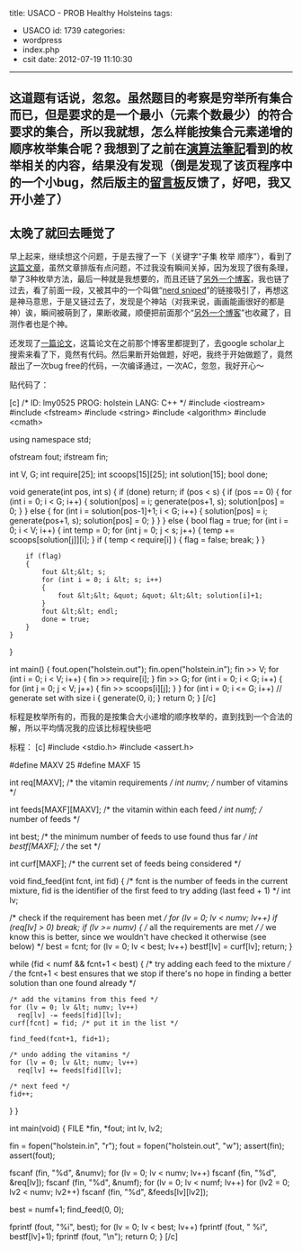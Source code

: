 title: USACO - PROB Healthy Holsteins
tags:
  - USACO
id: 1739
categories:
  - wordpress
  - index.php
  - csit
date: 2012-07-19 11:10:30
---

这道题有话说，忽忽。虽然题目的考察是穷举所有集合而已，但是要求的是一个最小（元素个数最少）的符合要求的集合，所以我就想，怎么样能按集合元素递增的顺序枚举集合呢？我想到了之前在[演算法筆記](http://www.csie.ntnu.edu.tw/~u91029/Backtracking.html#a4)看到的枚举相关的内容，结果没有发现（倒是发现了该页程序中的一个小bug，然后版主的[留言板](http://algonote.wordpress.com/)反馈了，好吧，我又开小差了）
-----------------
太晚了就回去睡觉了
----------
早上起来，继续想这个问题，于是去搜了一下（关键字“子集 枚举 顺序”），看到了[这篇文章](http://blog.csdn.net/zcsylj/article/details/6629715)，虽然文章排版有点问题，不过我没有瞬间关掉，因为发现了很有条理，举了3种枚举方法，最后一种就是我想要的，而且还链了[另外一个博客](http://www.thelowlyprogrammer.com/2010/04/indexing-and-enumerating-subsets-of.html)，我也链了过去，看了前面一段，又被其中的一个叫做“[nerd sniped](http://xkcd.com/356/)”的链接吸引了，再想这是神马意思，于是又链过去了，发现是个神站（对我来说，画画能画很好的都是神）诶，瞬间被萌到了，果断收藏，顺便把前面那个“[另外一个博客](http://www.thelowlyprogrammer.com/2010/04/indexing-and-enumerating-subsets-of.html)”也收藏了，目测作者也是个神。

还发现了[一篇论文](http://www.applied-math.org/subset.pdf)，这篇论文在之前那个博客里都提到了，去google scholar上搜索来看了下，竟然有代码。然后果断开始做题，好吧，我终于开始做题了，竟然敲出了一次bug free的代码，一次编译通过，一次AC，忽忽，我好开心～

贴代码了：<!--more-->

[c]
/*
ID: lmy0525
PROG: holstein
LANG: C++
*/
#include &lt;iostream&gt;
#include &lt;fstream&gt;
#include &lt;string&gt;
#include &lt;algorithm&gt;
#include &lt;cmath&gt;

using namespace std;

ofstream fout;
ifstream fin;

int V, G;
int require[25];
int scoops[15][25];
int solution[15];
bool done;

void generate(int pos, int s)
{
    if (done) return;
    if (pos &lt; s)
    {
        if (pos == 0)
        {
            for (int i = 0; i &lt; G; i++)
            {
                solution[pos] = i;
                generate(pos+1, s);
                solution[pos] = 0;
            }
        }
        else
        {
            for (int i = solution[pos-1]+1; i &lt; G; i++)
            {
                solution[pos] = i;
                generate(pos+1, s);
                solution[pos] = 0;
            }
        }
    }
    else
    {
        bool flag = true;
        for (int i = 0; i &lt; V; i++)
        {
            int temp = 0;
            for (int j = 0; j &lt; s; j++)
            {
                temp += scoops[solution[j]][i];
            }
            if ( temp &lt; require[i] )
            {
                flag = false;
                break;
            }
        }

        if (flag)
        {
            fout &lt;&lt; s;
            for (int i = 0; i &lt; s; i++)
            {
                fout &lt;&lt; &quot; &quot; &lt;&lt; solution[i]+1;
            }
            fout &lt;&lt; endl;
            done = true;
        }
    }
}

int main() {
    fout.open(&quot;holstein.out&quot;);
    fin.open(&quot;holstein.in&quot;);
    fin &gt;&gt; V;
    for (int i = 0; i &lt; V; i++)
    {
        fin &gt;&gt; require[i];
    }
    fin &gt;&gt; G;
    for (int i = 0; i &lt; G; i++)
    {
        for (int j = 0; j &lt; V; j++)
        {
            fin &gt;&gt; scoops[i][j];
        }
    }
    for (int i = 0; i &lt;= G; i++) // generate set with size i
    {
        generate(0, i);
    }
    return 0;
}
[/c]

标程是枚举所有的，而我的是按集合大小递增的顺序枚举的，直到找到一个合法的解，所以平均情况我的应该比标程快些吧

标程：
[c]
#include &lt;stdio.h&gt;
#include &lt;assert.h&gt;

#define MAXV 25
#define MAXF 15

int req[MAXV]; /* the vitamin requirements */
int numv; /* number of vitamins */

int feeds[MAXF][MAXV]; /* the vitamin within each feed */
int numf; /* number of feeds */

int best; /* the minimum number of feeds to use found thus far */
int bestf[MAXF]; /* the set */

int curf[MAXF]; /* the current set of feeds being considered */

void find_feed(int fcnt, int fid)
 { /* fcnt is the number of feeds in the current mixture,
      fid is the identifier of the first feed to try adding (last feed + 1) */
  int lv;

  /* check if the requirement has been met */
  for (lv = 0; lv &lt; numv; lv++)
    if (req[lv] &gt; 0) break; 
  if (lv &gt;= numv)
   { /* all the requirements are met */
    /* we know this is better, since we wouldn't have checked it otherwise
       (see below) */
    best = fcnt;
    for (lv = 0; lv &lt; best; lv++)
      bestf[lv] = curf[lv];
    return;
   }

  while (fid &lt; numf &amp;&amp; fcnt+1 &lt; best)
   { /* try adding each feed to the mixture */
     /* the fcnt+1 &lt; best ensures that we stop if there's no hope
	in finding a better solution than one found already */

    /* add the vitamins from this feed */
    for (lv = 0; lv &lt; numv; lv++)
      req[lv] -= feeds[fid][lv]; 
    curf[fcnt] = fid; /* put it in the list */

    find_feed(fcnt+1, fid+1); 

    /* undo adding the vitamins */
    for (lv = 0; lv &lt; numv; lv++)
      req[lv] += feeds[fid][lv];

    /* next feed */
    fid++;
   }
 }

int main(void) 
 {
  FILE *fin, *fout;
  int lv, lv2;

  fin = fopen(&quot;holstein.in&quot;, &quot;r&quot;);
  fout = fopen(&quot;holstein.out&quot;, &quot;w&quot;);
  assert(fin);
  assert(fout);

  fscanf (fin, &quot;%d&quot;, &amp;numv);
  for (lv = 0; lv &lt; numv; lv++)
    fscanf (fin, &quot;%d&quot;, &amp;req[lv]);
  fscanf (fin, &quot;%d&quot;, &amp;numf);
  for (lv = 0; lv &lt; numf; lv++)
    for (lv2 = 0; lv2 &lt; numv; lv2++)
      fscanf (fin, &quot;%d&quot;, &amp;feeds[lv][lv2]);

  best = numf+1;
  find_feed(0, 0);

  fprintf (fout, &quot;%i&quot;, best);
  for (lv = 0; lv &lt; best; lv++) 
    fprintf (fout, &quot; %i&quot;, bestf[lv]+1);
  fprintf (fout, &quot;\n&quot;);
  return 0;
 }
[/c]